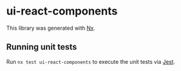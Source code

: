 # ui-react-components

This library was generated with [Nx](https://nx.dev).

## Running unit tests

Run `nx test ui-react-components` to execute the unit tests via [Jest](https://jestjs.io).
